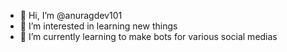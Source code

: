 - 👋 Hi, I’m @anuragdev101
- 👀 I’m interested in learning new things
- 🌱 I’m currently learning to make bots for various social medias

<!---
anuragdev101/anuragdev101 is a ✨ special ✨ repository because its `README.md` (this file) appears on your GitHub profile.
You can click the Preview link to take a look at your changes.
--->
